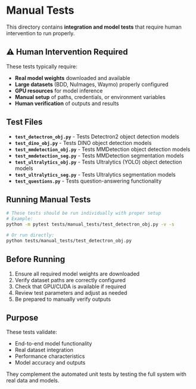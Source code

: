 # Manual Tests

This directory contains **integration and model tests** that require human intervention to run properly.

## ⚠️ Human Intervention Required

These tests typically require:
- **Real model weights** downloaded and available
- **Large datasets** (BDD, NuImages, Waymo) properly configured
- **GPU resources** for model inference
- **Manual setup** of paths, credentials, or environment variables
- **Human verification** of outputs and results

## Test Files

- **`test_detectron_obj.py`** - Tests Detectron2 object detection models
- **`test_dino_obj.py`** - Tests DINO object detection models  
- **`test_mmdetection_obj.py`** - Tests MMDetection object detection models
- **`test_mmdetection_seg.py`** - Tests MMDetection segmentation models
- **`test_ultralytics_obj.py`** - Tests Ultralytics (YOLO) object detection models
- **`test_ultralytics_seg.py`** - Tests Ultralytics segmentation models
- **`test_questions.py`** - Tests question-answering functionality

## Running Manual Tests

```bash
# These tests should be run individually with proper setup
# Example:
python -m pytest tests/manual_tests/test_detectron_obj.py -v -s

# Or run directly:
python tests/manual_tests/test_detectron_obj.py
```

## Before Running

1. Ensure all required model weights are downloaded
2. Verify dataset paths are correctly configured
3. Check that GPU/CUDA is available if required
4. Review test parameters and adjust as needed
5. Be prepared to manually verify outputs

## Purpose

These tests validate:
- End-to-end model functionality
- Real dataset integration
- Performance characteristics  
- Model accuracy and outputs

They complement the automated unit tests by testing the full system with real data and models. 